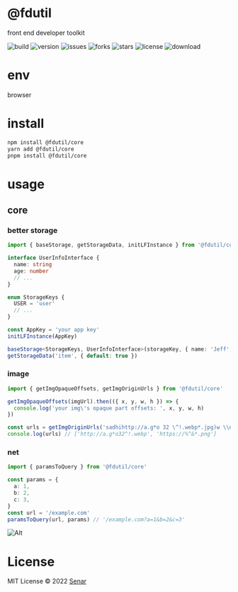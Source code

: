 # @fdutil

front end developer toolkit

![build](https://img.shields.io/github/workflow/status/luvletterldl/fdutil/Release)
![version](https://img.shields.io/npm/v/@fdutil/core)
![issues](https://img.shields.io/github/issues/luvletterldl/fdutil)
![forks](https://img.shields.io/github/forks/luvletterldl/fdutil)
![stars](https://img.shields.io/github/stars/luvletterldl/fdutil)
![license](https://img.shields.io/github/license/luvletterldl/fdutil)
![download](https://img.shields.io/npm/dm/@fdutil/core)

# env
browser

# install
```bash
npm install @fdutil/core
yarn add @fdutil/core
pnpm install @fdutil/core
```

# usage

## core

### better storage
```ts
import { baseStorage, getStorageData, initLFInstance } from '@fdutil/core'

interface UserInfoInterface {
  name: string
  age: number
  // ...
}

enum StorageKeys {
  USER = 'user'
  // ...
}

const AppKey = 'your app key'
initLFInstance(AppKey)

baseStorage<StorageKeys, UserInfoInterface>(storageKey, { name: 'Jeff', age: 18 })
getStorageData('item', { default: true })
```

### image
```ts
import { getImgOpaqueOffsets, getImgOriginUrls } from '@fdutil/core'

getImgOpaqueOffsets(imgUrl).then(({ x, y, w, h }) => {
  console.log('your img\'s opaque part offsets: ', x, y, w, h)
})

const urls = getImgOriginUrls('sadhihttp://a.g*o 32 \^!.webp*.jpg)w \\nebpd https:// sahttps://% ^&   *.png(*&^')
console.log(urls) // ['http://a.g*o32^!.webp', 'https://%^&*.png']
```

### net
```ts
import { paramsToQuery } from '@fdutil/core'

const params = {
  a: 1,
  b: 2,
  c: 3,
}
const url = '/example.com'
paramsToQuery(url, params) // '/example.com?a=1&b=2&c=3'
```

![Alt](https://repobeats.axiom.co/api/embed/4f934f1940ce17efbd27a43b39be583e8d8d45fd.svg "Repobeats analytics image")

# License

MIT License © 2022 [Senar](https://github.com/luvletterldl)
